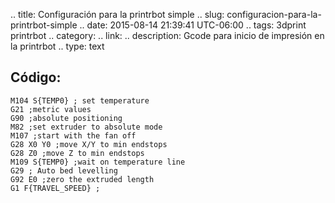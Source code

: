 .. title: Configuración para la printrbot simple
.. slug: configuracion-para-la-printrbot-simple
.. date: 2015-08-14 21:39:41 UTC-06:00
.. tags: 3dprint printrbot 
.. category: 
.. link: 
.. description: Gcode para inicio de impresión en la printrbot
.. type: text

Código:
-------

```
M104 S{TEMP0} ; set temperature
G21 ;metric values
G90 ;absolute positioning
M82 ;set extruder to absolute mode
M107 ;start with the fan off
G28 X0 Y0 ;move X/Y to min endstops
G28 Z0 ;move Z to min endstops
M109 S{TEMP0} ;wait on temperature line
G29 ; Auto bed levelling
G92 E0 ;zero the extruded length
G1 F{TRAVEL_SPEED} ;
```
